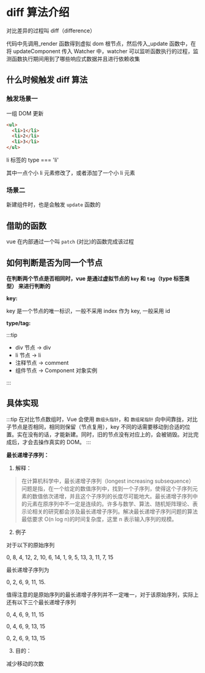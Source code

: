 # diff 算法介绍

对比差异的过程叫 diff（difference）

代码中先调用\_render 函数得到虚拟 dom 根节点，然后传入\_update 函数中，在将 updateComponent 传入 Watcher 中，watcher 可以监听函数执行的过程，监测函数执行期间用到了哪些响应式数据并且进行依赖收集

## 什么时候触发 diff 算法

### 触发场景一

一组 DOM 更新

```html
<ul>
  <li>1</li>
  <li>2</li>
  <li>3</li>
</ul>
```

li 标签的 type === 'li'

其中一点个小 li 元素修改了，或者添加了一个小 li 元素

### 场景二

新建组件时，也是会触发 `update` 函数的

## 借助的函数

vue 在内部通过一个叫 `patch` (对比)的函数完成该过程

## 如何判断是否为同一个节点

**在判断两个节点是否相同时，vue 是通过虚拟节点的 `key` 和 `tag`（type 标签类型） 来进行判断的**

**key:**

key 是一个节点的唯一标识，一般不采用 index 作为 key, 一般采用 id

**type/tag:**

:::tip

- div 节点 -> div
- li 节点 -> li
- 注释节点 -> comment
- 组件节点 -> Component 对象实例

:::

## 具体实现

:::tip
在对比节点数组时，Vue 会使用 `数组头指针`，和 `数组尾指针` 向中间靠拢，对比子节点是否相同，相同则保留（节点复用），key 不同的话需要移动到合适的位置。实在没有的话，才能新建。同时，旧的节点没有对应上的，会被销毁。对比完成后，才会去操作真实的 DOM。
:::

**最长递增子序列：**

1. 解释：

> 在计算机科学中，最长递增子序列（longest increasing subsequence）问题是指，在一个给定的数值序列中，找到一个子序列，使得这个子序列元素的数值依次递增，并且这个子序列的长度尽可能地大。最长递增子序列中的元素在原序列中不一定是连续的。许多与数学、算法、随机矩阵理论、表示论相关的研究都会涉及最长递增子序列。解决最长递增子序列问题的算法最低要求 O(n log n)的时间复杂度，这里 n 表示输入序列的规模。

2. 例子

对于以下的原始序列

0, 8, 4, 12, 2, 10, 6, 14, 1, 9, 5, 13, 3, 11, 7, 15

最长递增子序列为

0, 2, 6, 9, 11, 15.

值得注意的是原始序列的最长递增子序列并不一定唯一，对于该原始序列，实际上还有以下三个最长递增子序列

0, 4, 6, 9, 11, 15

0, 4, 6, 9, 13, 15

0, 2, 6, 9, 13, 15

3. 目的：

减少移动的次数
